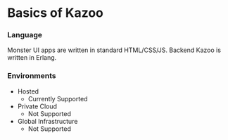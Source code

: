 # Basics of Kazoo
### Language
Monster UI apps are written in standard HTML/CSS/JS. Backend Kazoo is written in Erlang. <this needs more word smithing>
### Environments
* Hosted
    * Currently Supported
* Private Cloud
    * Not Supported
* Global Infrastructure
    * Not Supported
